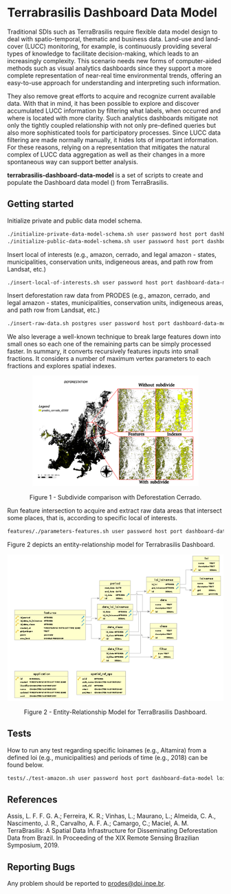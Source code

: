 # Terrabrasilis Dashboard Data Model

Traditional SDIs such as TerraBrasilis require flexible data model design to deal with spatio-temporal, thematic and business data. Land-use and land-cover (LUCC) monitoring, for example, is continuously providing several types of knowledge to facilitate decision-making, which leads to an increasingly complexity. This scenario needs new forms of computer-aided methods such as visual analytics dashboards since they support a more complete representation of near-real time environmental trends, offering an easy-to-use approach for understanding and interpreting such information. 

They also remove great efforts to acquire and recognize current available data. With that in mind, it has been possible to explore and discover accumulated LUCC information by filtering what labels, when occurred and where is located with more clarity. Such analytics dashboards mitigate not only the tightly coupled relationship with not only pre-defined queries but also more sophisticated tools for participatory processes. Since LUCC data filtering are made normally manually, it hides lots of important information. For these reasons, relying on a representation that mitigates the natural complex of LUCC data aggregation as well as their changes in a more spontaneous way can support better analysis.

**terrabrasilis-dashboard-data-model** is a set of scripts to create and populate the Dashboard data model () from TerraBrasilis. 

## Getting started

Initialize private and public data model schema.

``` bash
./initialize-private-data-model-schema.sh user password host port dashboard-data-model
./initialize-public-data-model-schema.sh user password host port dashboard-data-model
```

Insert local of interests (e.g., amazon, cerrado, and legal amazon - states, municipalities, conservation units, indigeneous areas, and path row from Landsat, etc.)

``` bash
./insert-local-of-interests.sh user password host port dashboard-data-model
```

Insert deforestation raw data from PRODES (e.g., amazon, cerrado, and legal amazon - states, municipalities, conservation units, indigeneous areas, and path row from Landsat, etc.)

``` bash
./insert-raw-data.sh postgres user password host port dashboard-data-model
```

We also leverage a well-known technique to break large features down into small ones so each one of the remaining parts can be simply processed faster. In summary, it converts recursively features inputs into small fractions. It considers a number of maximum vertex parameters to each fractions and explores spatial indexes. 

<p align="center">
<img src="data-model/subdivide.png" alt="Figure 1 - Deforestation Cerrado Subdivide"  />
<p class="caption" align="center">
Figure 1 - Subdivide comparison with Deforestation Cerrado.
</p>
</p>

Run feature intersection to acquire and extract raw data areas that intersect some places, that is, according to specific local of interests.

``` bash
features/./parameters-features.sh user password host port dashboard-data-model
```

Figure 2 depicts an entity-relationship model for Terrabrasilis Dashboard. 

<p align="center">
<img src="data-model/data-model.png" alt="Figure 1 - Entity-Relationship Model"  />
<p class="caption" align="center">
Figure 2 - Entity-Relationship Model for TerraBrasilis Dashboard.
</p>
</p>

## Tests

How to run any test regarding specific loinames (e.g., Altamira) from a defined loi (e.g., municipalities) and periods of time (e.g., 2018) can be found below.

``` bash
tests/./test-amazon.sh user password host port dashboard-data-model loi loiname year
```

## References

Assis, L. F. F. G. A.; Ferreira, K. R.; Vinhas, L.; Maurano, L.; Almeida, C. A., Nascimento, J. R., Carvalho, A. F. A.; Camargo, C.; Maciel, A. M. TerraBrasilis: A Spatial Data Infrastructure for Disseminating Deforestation Data from Brazil. In Proceeding of the XIX Remote Sensing Brazilian Symposium, 2019.

## Reporting Bugs

Any problem should be reported to prodes@dpi.inpe.br.